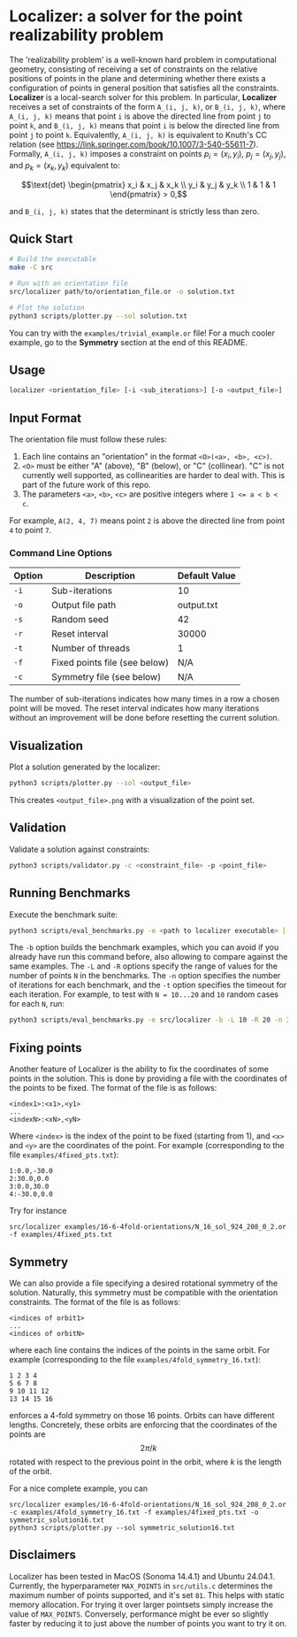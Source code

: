# Localizer: a solver for the point realizability problem

The 'realizability problem' is a well-known hard problem in computational geometry, consisting of receiving a set of constraints on the relative positions of points in the plane and determining whether there exists a configuration of points in general position that satisfies all the constraints. **Localizer** is a local-search solver for this problem. In particular, **Localizer** receives a set of constraints of the form `A_(i, j, k)`, or `B_(i, j, k)`, where `A_(i, j, k)` means that point `i` is above the directed line from point `j` to point `k`, and `B_(i, j, k)` means that point `i` is below the directed line from point `j` to point `k`. Equivalently, `A_(i, j, k)` is equivalent to Knuth's CC relation (see https://link.springer.com/book/10.1007/3-540-55611-7). Formally,
`A_(i, j, k)` imposes a constraint on points $p_i = (x_i, y_i)$, $p_j = (x_j, y_j)$, and $p_k = (x_k, y_k)$ equivalent to:
```math
\text{det} \begin{pmatrix}
x_i & x_j & x_k \\
y_i & y_j & y_k \\ 1 & 1 & 1 
\end{pmatrix} > 0,
```
and `B_(i, j, k)` states that the determinant is strictly less than zero.

## Quick Start

```bash
# Build the executable
make -C src

# Run with an orientation file
src/localizer path/to/orientation_file.or -o solution.txt

# Plot the solution
python3 scripts/plotter.py --sol solution.txt
```

You can try with the `examples/trivial_example.or` file! For a much cooler example, go to the **Symmetry** section at the end of this README.

## Usage

```bash
localizer <orientation_file> [-i <sub_iterations>] [-o <output_file>] [-s <seed>] [-r <reset_interval>] [-t <threads>] [-f <fixed_points_file>] [-c <symmetry_file>]
```


## Input Format

The orientation file must follow these rules:

1. Each line contains an "orientation" in the format `<O>(<a>, <b>, <c>)`.
2. `<O>` must be either "A" (above), "B" (below), or "C" (collinear). "C" is not currently well supported, as collinearities are harder to deal with. This is part of the future work of this repo.
3. The parameters `<a>`, `<b>`, `<c>` are positive integers where `1 <= a < b < c`.

For example, `A(2, 4, 7)` means point `2` is above the directed line from point `4` to point `7`.

### Command Line Options

| Option | Description | Default Value |
|--------|-------------|---------------|
| `-i`   | Sub-iterations | 10 |
| `-o`   | Output file path | output.txt |
| `-s`   | Random seed | 42 |
| `-r`   | Reset interval | 30000 |
| `-t`   | Number of threads | 1 |
| `-f`   | Fixed points file (see below) | N/A |
| `-c`   | Symmetry file (see below) | N/A |

The number of sub-iterations indicates how many times in a row a chosen point will be moved. The reset interval indicates how many iterations without an improvement will be done before resetting the current solution.

## Visualization

Plot a solution generated by the localizer:

```bash
python3 scripts/plotter.py --sol <output_file>
```

This creates `<output_file>.png` with a visualization of the point set.

## Validation

Validate a solution against constraints:

```bash
python3 scripts/validator.py -c <constraint_file> -p <point_file>
```

## Running Benchmarks

Execute the benchmark suite:

```bash
python3 scripts/eval_benchmarks.py -e <path to localizer executable> [-b] [-L <lower_N>] [-R <upper_N>] [-n <iterations>] [-t <timeout>] [-o <output_file>]
```

The `-b` option builds the benchmark examples, which you can avoid if you already have run this command before, also allowing to compare against the same examples. The `-L` and `-R` options specify the range of values for the number of points `N` in the benchmarks. The `-n` option specifies the number of iterations for each benchmark, and the `-t` option specifies the timeout for each iteration. For example, to test with `N = 10...20` and `10` random cases for each `N`, run:

```bash
python3 scripts/eval_benchmarks.py -e src/localizer -b -L 10 -R 20 -n 10
```

## Fixing points

Another feature of Localizer is the ability to fix the coordinates of some points in the solution.
This is done by providing a file with the coordinates of the points to be fixed. The format of the file is as follows:

```
<index1>:<x1>,<y1>
...
<indexN>:<xN>,<yN>
```

Where `<index>` is the index of the point to be fixed (starting from 1), and `<x>` and `<y>` are the coordinates of the point. For example (corresponding to the file `examples/4fixed_pts.txt`):
```
1:0.0,-30.0
2:30.0,0.0
3:0.0,30.0
4:-30.0,0.0
```

Try for instance
```
src/localizer examples/16-6-4fold-orientations/N_16_sol_924_208_0_2.or -f examples/4fixed_pts.txt
```

## Symmetry

We can also provide a file specifying a desired rotational symmetry of the solution. Naturally, this symmetry must be compatible with the orientation constraints. The format of the file is as follows:

```
<indices of orbit1>
...
<indices of orbitN>
```
where each line contains the indices of the points in the same orbit. For example (corresponding to the file `examples/4fold_symmetry_16.txt`):
```
1 2 3 4
5 6 7 8
9 10 11 12
13 14 15 16
```
enforces a 4-fold symmetry on those 16 points. Orbits can have different lengths. Concretely, these orbits are enforcing that the coordinates of the points are $$2\pi/k$$ rotated with respect to the previous point in the orbit, where $k$ is the length of the orbit. 

For a nice complete example, you can

```
src/localizer examples/16-6-4fold-orientations/N_16_sol_924_208_0_2.or -c examples/4fold_symmetry_16.txt -f examples/4fixed_pts.txt -o symmetric_solution16.txt
python3 scripts/plotter.py --sol symmetric_solution16.txt
```

## Disclaimers

Localizer has been tested in MacOS (Sonoma 14.4.1) and Ubuntu 24.04.1.
Currently, the hyperparameter `MAX_POINTS` in `src/utils.c` determines the maximum number of points supported, and it's set `81`. This helps with static memory allocation. For trying it over larger pointsets simply increase the value of `MAX_POINTS`. Conversely, performance might be ever so slightly faster by reducing it to just above the number of points you want to try it on.